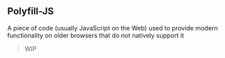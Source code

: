 ## Polyfill-JS

A piece of code (usually JavaScript on the Web) used to provide modern functionality on older browsers that do not natively support it

>WIP
